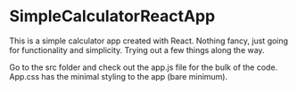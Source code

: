 # SimpleCalculatorReactApp
This is a simple calculator app created with React. Nothing fancy, just going for functionality and simplicity. Trying out a few things along the way.

Go to the src folder and check out the app.js file for the bulk of the code. App.css has the minimal styling to the app (bare minimum). 
